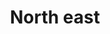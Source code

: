 ---
layout: default
title: North east
desc: "Discover the resorts that skiers and riders are most passionate about in North America."
section_id: overall
resions: high-west
---